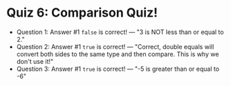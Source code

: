 # Quiz 6: Comparison Quiz!

- Question 1: Answer #1 `false` is correct! — "3 is NOT less than or equal to 2."
- Question 2: Answer #1 `true` is correct! — "Correct, double equals will convert both sides to the same type and then compare. This is why we don't use it!"
- Question 3: Answer #1 `true` is correct! — "-5 is greater than or equal to -6"